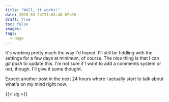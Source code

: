 ```yaml
---
title: "Well, it works!"
date: 2020-03-24T21:03:40-07:00
draft: true
toc: false
images:
tags:
  - Hugo
---
```


It's working pretty much the way I'd hoped. I'll still be fiddling with the settings for a few days at minimum, of course. The nice thing is that I can *git push* to update this. I'm not sure if I want to add a comments system or not, though. I'll give it some thought.

Expect another post in the next 24 hours where I actually start to talk about what's on my mind right now.

{{< sig >}}